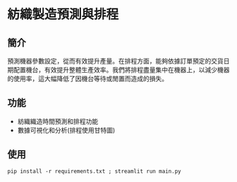 # 紡織製造預測與排程

## 簡介

預測機器參數設定，從而有效提升產量。在排程方面，能夠依據訂單預定的交貨日期配置機台，有效提升整體生產效率。我們將排程盡量集中在機器上，以減少機器的使用率，這大幅降低了因機台等待或閒置而造成的損失。

## 功能

- 紡織織造時間預測和排程功能
- 數據可視化和分析(排程使用甘特圖)


## 使用
```
pip install -r requirements.txt ; streamlit run main.py

```
